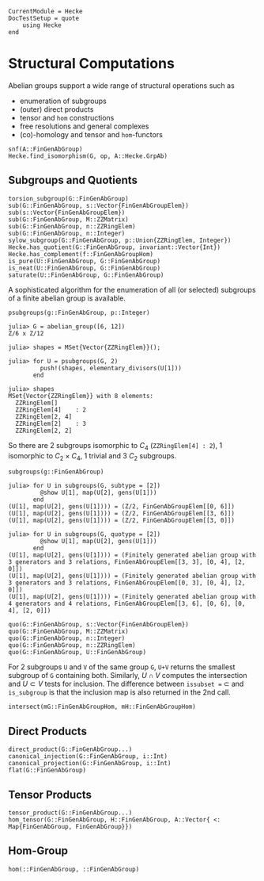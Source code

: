 ```@meta
CurrentModule = Hecke
DocTestSetup = quote
    using Hecke
end
```
# Structural Computations
Abelian groups support a wide range of structural operations such as
 - enumeration of subgroups
 - (outer) direct products
 - tensor and `hom` constructions
 - free resolutions and general complexes
 - (co)-homology and tensor and `hom`-functors

```@docs
snf(A::FinGenAbGroup)
Hecke.find_isomorphism(G, op, A::Hecke.GrpAb)
```

## Subgroups and Quotients
```@docs
torsion_subgroup(G::FinGenAbGroup)
sub(G::FinGenAbGroup, s::Vector{FinGenAbGroupElem})
sub(s::Vector{FinGenAbGroupElem})
sub(G::FinGenAbGroup, M::ZZMatrix)
sub(G::FinGenAbGroup, n::ZZRingElem)
sub(G::FinGenAbGroup, n::Integer)
sylow_subgroup(G::FinGenAbGroup, p::Union{ZZRingElem, Integer})
Hecke.has_quotient(G::FinGenAbGroup, invariant::Vector{Int})
Hecke.has_complement(f::FinGenAbGroupHom)
is_pure(U::FinGenAbGroup, G::FinGenAbGroup)
is_neat(U::FinGenAbGroup, G::FinGenAbGroup)
saturate(U::FinGenAbGroup, G::FinGenAbGroup)
```

A sophisticated algorithm for the enumeration of all (or selected) subgroups
of a finite abelian group is available.

```@docs
psubgroups(g::FinGenAbGroup, p::Integer)
```
```jldoctest subgroups
julia> G = abelian_group([6, 12])
Z/6 x Z/12

julia> shapes = MSet{Vector{ZZRingElem}}();

julia> for U = psubgroups(G, 2)
         push!(shapes, elementary_divisors(U[1]))
       end

julia> shapes
MSet{Vector{ZZRingElem}} with 8 elements:
  ZZRingElem[]
  ZZRingElem[4]    : 2
  ZZRingElem[2, 4]
  ZZRingElem[2]    : 3
  ZZRingElem[2, 2]
```
So there are $2$ subgroups isomorphic to $C_4$ (`ZZRingElem[4] : 2`),
$1$ isomorphic to $C_2\times C_4$, 1 trivial and $3$ $C_2$ subgroups.

```@docs
subgroups(g::FinGenAbGroup)
```
```jldoctest subgroups
julia> for U in subgroups(G, subtype = [2])
         @show U[1], map(U[2], gens(U[1]))
       end
(U[1], map(U[2], gens(U[1]))) = (Z/2, FinGenAbGroupElem[[0, 6]])
(U[1], map(U[2], gens(U[1]))) = (Z/2, FinGenAbGroupElem[[3, 6]])
(U[1], map(U[2], gens(U[1]))) = (Z/2, FinGenAbGroupElem[[3, 0]])

julia> for U in subgroups(G, quotype = [2])
         @show U[1], map(U[2], gens(U[1]))
       end
(U[1], map(U[2], gens(U[1]))) = (Finitely generated abelian group with 3 generators and 3 relations, FinGenAbGroupElem[[3, 3], [0, 4], [2, 0]])
(U[1], map(U[2], gens(U[1]))) = (Finitely generated abelian group with 3 generators and 3 relations, FinGenAbGroupElem[[0, 3], [0, 4], [2, 0]])
(U[1], map(U[2], gens(U[1]))) = (Finitely generated abelian group with 4 generators and 4 relations, FinGenAbGroupElem[[3, 6], [0, 6], [0, 4], [2, 0]])
```

```@docs
quo(G::FinGenAbGroup, s::Vector{FinGenAbGroupElem})
quo(G::FinGenAbGroup, M::ZZMatrix)
quo(G::FinGenAbGroup, n::Integer)
quo(G::FinGenAbGroup, n::ZZRingElem)
quo(G::FinGenAbGroup, U::FinGenAbGroup)
```

For 2 subgroups `U` and `V` of the same group `G`, `U+V` returns
the smallest subgroup of `G` containing both. Similarly, $U\cap V$
computes the intersection and $U \subset V$ tests for inclusion.
The difference between `issubset =` $\subset$ and
`is_subgroup` is that the inclusion map is also returned in the 2nd call.

```@docs
intersect(mG::FinGenAbGroupHom, mH::FinGenAbGroupHom)
```

## Direct Products
```@docs
direct_product(G::FinGenAbGroup...)
canonical_injection(G::FinGenAbGroup, i::Int)
canonical_projection(G::FinGenAbGroup, i::Int)
flat(G::FinGenAbGroup)
```

## Tensor Products
```@docs
tensor_product(G::FinGenAbGroup...)
hom_tensor(G::FinGenAbGroup, H::FinGenAbGroup, A::Vector{ <: Map{FinGenAbGroup, FinGenAbGroup}})
```

## Hom-Group
```@docs
hom(::FinGenAbGroup, ::FinGenAbGroup)
```

